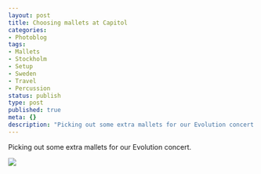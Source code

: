```yaml
---
layout: post
title: Choosing mallets at Capitol
categories:
- Photoblog
tags:
- Mallets
- Stockholm
- Setup
- Sweden
- Travel
- Percussion
status: publish
type: post
published: true
meta: {}
description: "Picking out some extra mallets for our Evolution concert."
---
```


Picking out some extra mallets for our Evolution concert.

![]({{site.baseurl}}/assets/posterous/charlesmartin/10/20101030-mallets.jpg) 

